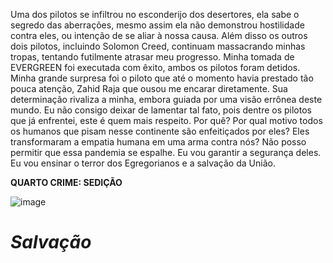 Uma dos pilotos se infiltrou no esconderijo dos desertores, ela sabe o segredo das aberrações, mesmo assim ela não demonstrou hostilidade contra eles, ou intenção de se aliar à nossa causa.
Além disso os outros dois pilotos, incluindo Solomon Creed, continuam massacrando minhas tropas, tentando futilmente atrasar meu progresso.
Minha tomada de EVERGREEN foi executada com êxito, ambos os pilotos foram detidos. Minha grande surpresa foi o piloto que até o momento havia prestado tão pouca atenção, Zahid Raja que ousou me encarar diretamente. Sua determinação rivaliza a minha, embora guiada por uma visão errônea deste mundo. Eu não consigo deixar de lamentar tal fato, pois dentre os pilotos que já enfrentei, este é quem mais respeito.
Por quê? Por qual motivo todos os humanos que pisam nesse continente são enfeitiçados por eles? Eles transformaram a empatia humana em uma arma contra nós?
Não posso permitir que essa pandemia se espalhe.
Eu vou garantir a segurança deles.
Eu vou ensinar o terror dos Egregorianos e a salvação da União.

**QUARTO CRIME: SEDIÇÃO**

![image](events/Images/Assault_on_Evergreen(2).jpg)

# *Salvação* 
